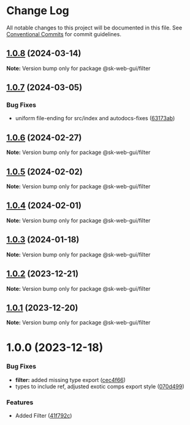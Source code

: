 # Change Log

All notable changes to this project will be documented in this file.
See [Conventional Commits](https://conventionalcommits.org) for commit guidelines.

## [1.0.8](https://github.com/Sundsvallskommun/web-shared-components/compare/@sk-web-gui/filter@1.0.7...@sk-web-gui/filter@1.0.8) (2024-03-14)

**Note:** Version bump only for package @sk-web-gui/filter

## [1.0.7](https://github.com/Sundsvallskommun/web-shared-components/compare/@sk-web-gui/filter@1.0.6...@sk-web-gui/filter@1.0.7) (2024-03-05)

### Bug Fixes

- uniform file-ending for src/index and autodocs-fixes ([63173ab](https://github.com/Sundsvallskommun/web-shared-components/commit/63173ab9474b4cb3bc97da6b780bdfb4ae65990c))

## [1.0.6](https://github.com/Sundsvallskommun/web-shared-components/compare/@sk-web-gui/filter@1.0.5...@sk-web-gui/filter@1.0.6) (2024-02-27)

**Note:** Version bump only for package @sk-web-gui/filter

## [1.0.5](https://github.com/Sundsvallskommun/web-shared-components/compare/@sk-web-gui/filter@1.0.4...@sk-web-gui/filter@1.0.5) (2024-02-02)

**Note:** Version bump only for package @sk-web-gui/filter

## [1.0.4](https://github.com/Sundsvallskommun/web-shared-components/compare/@sk-web-gui/filter@1.0.3...@sk-web-gui/filter@1.0.4) (2024-02-01)

**Note:** Version bump only for package @sk-web-gui/filter

## [1.0.3](https://github.com/Sundsvallskommun/web-shared-components/compare/@sk-web-gui/filter@1.0.2...@sk-web-gui/filter@1.0.3) (2024-01-18)

**Note:** Version bump only for package @sk-web-gui/filter

## [1.0.2](https://github.com/Sundsvallskommun/web-shared-components/compare/@sk-web-gui/filter@1.0.1...@sk-web-gui/filter@1.0.2) (2023-12-21)

**Note:** Version bump only for package @sk-web-gui/filter

## [1.0.1](https://github.com/Sundsvallskommun/web-shared-components/compare/@sk-web-gui/filter@1.0.0...@sk-web-gui/filter@1.0.1) (2023-12-20)

**Note:** Version bump only for package @sk-web-gui/filter

# 1.0.0 (2023-12-18)

### Bug Fixes

- **filter:** added missing type export ([cec4f66](https://github.com/Sundsvallskommun/web-shared-components/commit/cec4f66f3bbb50c310d57e861869f3a66a781e12))
- types to include ref, adjusted exotic comps export style ([070d499](https://github.com/Sundsvallskommun/web-shared-components/commit/070d4990ecea5d5ce90ebdd684a381bb8ad95861))

### Features

- Added Filter ([41f792c](https://github.com/Sundsvallskommun/web-shared-components/commit/41f792c392fd0987e41ad175e2748260856d2c5f))
